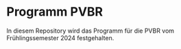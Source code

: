 # Programm PVBR

In diesem Repository wird das Programm für die PVBR vom
Frühlingssemester 2024 festgehalten.
